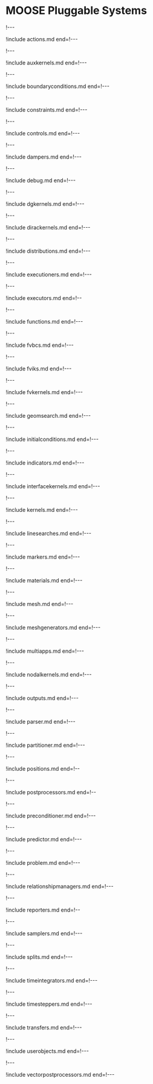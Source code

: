 # MOOSE Pluggable Systems

!---

!include actions.md end=!---

!---

!include auxkernels.md end=!---

!---

!include boundaryconditions.md end=!---

!---

!include constraints.md end=!---

!---

!include controls.md end=!---

!---

!include dampers.md end=!---

!---

!include debug.md end=!---

!---

!include dgkernels.md end=!---

!---

!include dirackernels.md end=!---

!---

!include distributions.md end=!---

!---

!include executioners.md end=!---

!---

!include executors.md end=!--

!---

!include functions.md end=!---

!---

!include fvbcs.md end=!---

!---

!include fviks.md end=!---

!---

!include fvkernels.md end=!---

!---

!include geomsearch.md end=!---

!---

!include initialconditions.md end=!---

!---

!include indicators.md end=!---

!---

!include interfacekernels.md end=!---

!---

!include kernels.md end=!---

!---

!include linesearches.md end=!---

!---

!include markers.md end=!---

!---

!include materials.md end=!---

!---

!include mesh.md end=!---

!---

!include meshgenerators.md end=!---

!---

!include multiapps.md end=!---

!---

!include nodalkernels.md end=!---

!---

!include outputs.md end=!---

!---

!include parser.md end=!---

!---

!include partitioner.md end=!---

!---

!include positions.md end=!--

!---

!include postprocessors.md end=!--

!---

!include preconditioner.md end=!---

!---

!include predictor.md end=!---

!---

!include problem.md end=!---

!---

!include relationshipmanagers.md end=!---

!---

!include reporters.md end=!--

!---

!include samplers.md end=!---

!---

!include splits.md end=!---

!---

!include timeintegrators.md end=!---

!---

!include timesteppers.md end=!---

!---

!include transfers.md end=!---

!---

!include userobjects.md end=!---

!---

!include vectorpostprocessors.md end=!---

